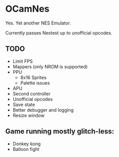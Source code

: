 # OCamNes

Yes. Yet another NES Emulator.

Currently passes Nestest up to unofficial opcodes.

## TODO

* Limit FPS
* Mappers (only NROM is supported)
* PPU
  * 8x16 Sprites
  * Palette issues
* APU
* Second controller
* Unofficial opcodes
* Save state
* Better debugger and logging
* Resize window

## Game running mostly glitch-less:

* Donkey kong
* Balloon fight
